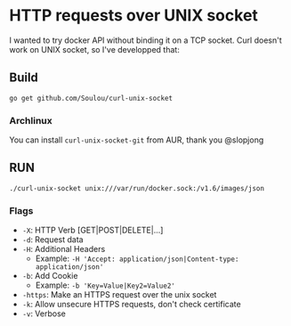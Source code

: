# HTTP requests over UNIX socket

I wanted to try docker API without binding it on a TCP socket.
Curl doesn't work on UNIX socket, so I've developped that:

## Build

`go get github.com/Soulou/curl-unix-socket`

### Archlinux

You can install `curl-unix-socket-git` from AUR, thank you @slopjong

## RUN

`./curl-unix-socket unix:///var/run/docker.sock:/v1.6/images/json`

### Flags

* `-X`: HTTP Verb [GET|POST|DELETE|...]
* `-d`: Request data
* `-H`: Additional Headers
  * Example: `-H 'Accept: application/json|Content-type: application/json'`
* `-b`: Add Cookie
  * Example: `-b 'Key=Value|Key2=Value2'`
* `-https`: Make an HTTPS request over the unix socket
* `-k`: Allow unsecure HTTPS requests, don't check certificate
* `-v`: Verbose
